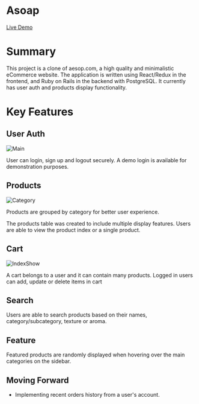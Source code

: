 # Asoap

[Live Demo]([https://asoap-e64f48b954a5.herokuapp.com/#/])

# Summary

This project is a clone of aesop.com, a high quality and minimalistic eCommerce website. The application is written using React/Redux in the frontend, and Ruby on Rails in the backend with PostgreSQL. It currently has user auth and products display functionality.


# Key Features

## User Auth

![Main](demo/asoap1.gif)

User can login, sign up and logout securely. A demo login is available for demonstration purposes. 



## Products

![Category](demo/asoap2.gif)

Products are grouped by category for better user experience. 

The products table was created to include multiple display features. Users are able to view the product index or a single product.


## Cart

![IndexShow](demo/asoap3.gif)

A cart belongs to a user and it can contain many products. Logged in users can add, update or delete items in cart


## Search

Users are able to search products based on their names, category/subcategory, texture or aroma.


## Feature

Featured products are randomly displayed when hovering over the main categories on the sidebar.


## Moving Forward

* Implementing recent orders history from a user's account.

